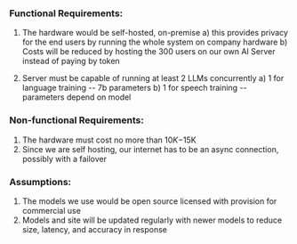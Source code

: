 ### Functional Requirements:

1) The hardware would be self-hosted, on-premise
	a) this provides privacy for the end users by running the whole system on company hardware
	b) Costs will be reduced by hosting the 300 users on our own AI Server instead of paying by token

2) Server must be capable of running at least 2 LLMs concurrently 
	a) 1 for language training -- 7b parameters 
	b) 1 for speech training -- parameters depend on model

### Non-functional Requirements:

1) The hardware must cost no more than $10K-$15K
2) Since we are self hosting, our internet has to be an async connection, possibly with a failover

### Assumptions:

1) The models we use would be open source licensed with provision for commercial use
2) Models and site will be updated regularly with newer models to reduce size, latency, and accuracy in response
